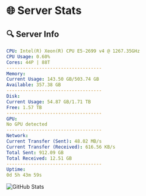 # 🌐 Server Stats
## 🔍 Server Info
```yaml
CPU: Intel(R) Xeon(R) CPU E5-2699 v4 @ 1267.35GHz
CPU Usage: 0.60%
Cores: 44P | 88T
-----------------------------------
Memory:
Current Usage: 143.50 GB/503.74 GB
Available: 357.38 GB
-----------------------------------
Disk:
Current Usage: 54.87 GB/1.71 TB
Free: 1.57 TB
-----------------------------------
GPU:
No GPU detected
-----------------------------------
Network:
Current Transfer (Sent): 48.02 MB/s
Current Transfer (Received): 616.56 KB/s
Total Sent: 912.09 GB
Total Received: 12.51 GB
-----------------------------------
Uptime:
0d 5h 43m 59s
```
![GitHub Stats](https://img.shields.io/badge/Updated-2025-03-08_03:06:48-blue)